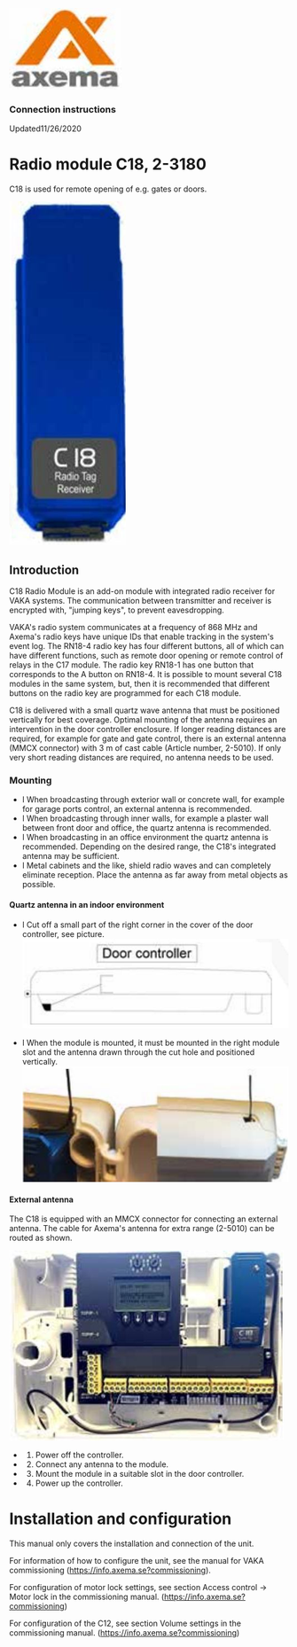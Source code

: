 ![](_page_0_Picture_0.jpeg)

### Connection instructions

Updated11/26/2020

# **Radio module C18, 2-3180**

C18 is used for remote opening of e.g. gates or doors.

![](_page_0_Picture_5.jpeg)

## Introduction

C18 Radio Module is an add-on module with integrated radio receiver for VAKA systems. The communication between transmitter and receiver is encrypted with, "jumping keys", to prevent eavesdropping.

VAKA's radio system communicates at a frequency of 868 MHz and Axema's radio keys have unique IDs that enable tracking in the system's event log. The RN18-4 radio key has four different buttons, all of which can have different functions, such as remote door opening or remote control of relays in the C17 module. The radio key RN18-1 has one button that corresponds to the A button on RN18-4. It is possible to mount several C18 modules in the same system, but, then it is recommended that different buttons on the radio key are programmed for each C18 module.

C18 is delivered with a small quartz wave antenna that must be positioned vertically for best coverage. Optimal mounting of the antenna requires an intervention in the door controller enclosure. If longer reading distances are required, for example for gate and gate control, there is an external antenna (MMCX connector) with 3 m of cast cable (Article number, 2-5010). If only very short reading distances are required, no antenna needs to be used.

### Mounting

- l When broadcasting through exterior wall or concrete wall, for example for garage ports control, an external antenna is recommended.
- l When broadcasting through inner walls, for example a plaster wall between front door and office, the quartz antenna is recommended.
- l When broadcasting in an office environment the quartz antenna is recommended. Depending on the desired range, the C18's integrated antenna may be sufficient.
- l Metal cabinets and the like, shield radio waves and can completely eliminate reception. Place the antenna as far away from metal objects as possible.

#### **Quartz antenna in an indoor environment**

- l Cut off a small part of the right corner in the cover of the door controller, see picture.
![](_page_2_Figure_2.jpeg)

- l When the module is mounted, it must be mounted in the right module slot and the antenna drawn through the cut hole and positioned vertically.
![](_page_2_Picture_4.jpeg)

#### **External antenna**

The C18 is equipped with an MMCX connector for connecting an external antenna. The cable for Axema's antenna for extra range (2-5010) can be routed as shown.

![](_page_2_Picture_7.jpeg)

- 1. Power off the controller.
- 2. Connect any antenna to the module.
- 3. Mount the module in a suitable slot in the door controller.
- 4. Power up the controller.

# Installation and configuration

This manual only covers the installation and connection of the unit.

For information of how to configure the unit, see the manual for VAKA commissioning (https://info.axema.se?commissioning).

For configuration of motor lock settings, see section Access control -> Motor lock in the commissioning manual. (https://info.axema.se?commissioning)

For configuration of the C12, see section Volume settings in the commissioning manual. (https://info.axema.se?commissioning)